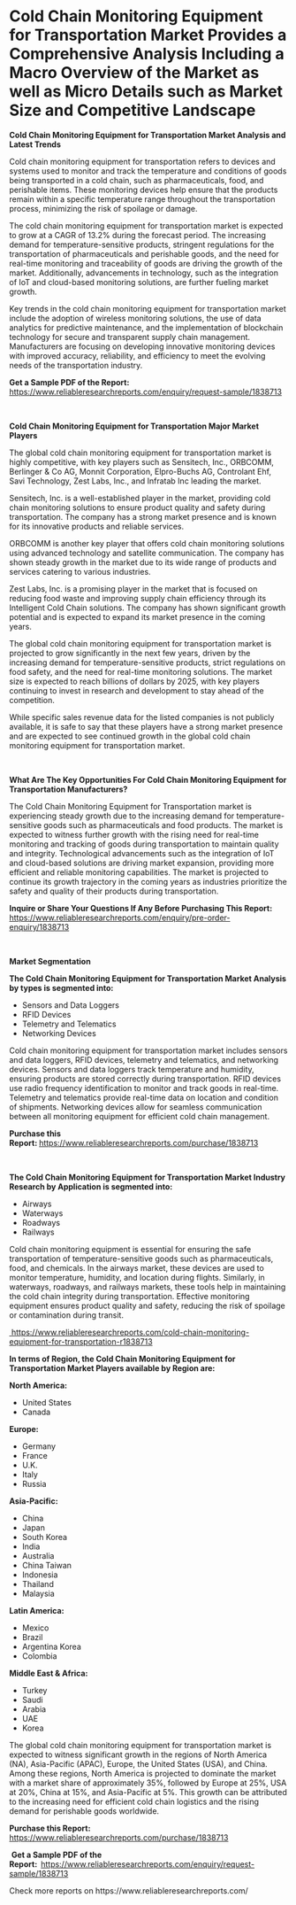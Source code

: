 <p><h1>Cold Chain Monitoring Equipment for Transportation Market Provides a Comprehensive Analysis Including a Macro Overview of the Market as well as Micro Details such as Market Size and Competitive Landscape</h1></p><p><strong>Cold Chain Monitoring Equipment for Transportation Market Analysis and Latest Trends</strong></p>
<p><p>Cold chain monitoring equipment for transportation refers to devices and systems used to monitor and track the temperature and conditions of goods being transported in a cold chain, such as pharmaceuticals, food, and perishable items. These monitoring devices help ensure that the products remain within a specific temperature range throughout the transportation process, minimizing the risk of spoilage or damage.</p><p>The cold chain monitoring equipment for transportation market is expected to grow at a CAGR of 13.2% during the forecast period. The increasing demand for temperature-sensitive products, stringent regulations for the transportation of pharmaceuticals and perishable goods, and the need for real-time monitoring and traceability of goods are driving the growth of the market. Additionally, advancements in technology, such as the integration of IoT and cloud-based monitoring solutions, are further fueling market growth.</p><p>Key trends in the cold chain monitoring equipment for transportation market include the adoption of wireless monitoring solutions, the use of data analytics for predictive maintenance, and the implementation of blockchain technology for secure and transparent supply chain management. Manufacturers are focusing on developing innovative monitoring devices with improved accuracy, reliability, and efficiency to meet the evolving needs of the transportation industry.</p></p>
<p><strong>Get a Sample PDF of the Report:&nbsp;</strong> <a href="https://www.reliableresearchreports.com/enquiry/request-sample/1838713">https://www.reliableresearchreports.com/enquiry/request-sample/1838713</a></p>
<p>&nbsp;</p>
<p><strong>Cold Chain Monitoring Equipment for Transportation Major Market Players</strong></p>
<p><p>The global cold chain monitoring equipment for transportation market is highly competitive, with key players such as Sensitech, Inc., ORBCOMM, Berlinger & Co AG, Monnit Corporation, Elpro-Buchs AG, Controlant Ehf, Savi Technology, Zest Labs, Inc., and Infratab Inc leading the market.</p><p>Sensitech, Inc. is a well-established player in the market, providing cold chain monitoring solutions to ensure product quality and safety during transportation. The company has a strong market presence and is known for its innovative products and reliable services.</p><p>ORBCOMM is another key player that offers cold chain monitoring solutions using advanced technology and satellite communication. The company has shown steady growth in the market due to its wide range of products and services catering to various industries.</p><p>Zest Labs, Inc. is a promising player in the market that is focused on reducing food waste and improving supply chain efficiency through its Intelligent Cold Chain solutions. The company has shown significant growth potential and is expected to expand its market presence in the coming years.</p><p>The global cold chain monitoring equipment for transportation market is projected to grow significantly in the next few years, driven by the increasing demand for temperature-sensitive products, strict regulations on food safety, and the need for real-time monitoring solutions. The market size is expected to reach billions of dollars by 2025, with key players continuing to invest in research and development to stay ahead of the competition.</p><p>While specific sales revenue data for the listed companies is not publicly available, it is safe to say that these players have a strong market presence and are expected to see continued growth in the global cold chain monitoring equipment for transportation market.</p></p>
<p>&nbsp;</p>
<p><strong>What Are The Key Opportunities For Cold Chain Monitoring Equipment for Transportation Manufacturers?</strong></p>
<p><p>The Cold Chain Monitoring Equipment for Transportation market is experiencing steady growth due to the increasing demand for temperature-sensitive goods such as pharmaceuticals and food products. The market is expected to witness further growth with the rising need for real-time monitoring and tracking of goods during transportation to maintain quality and integrity. Technological advancements such as the integration of IoT and cloud-based solutions are driving market expansion, providing more efficient and reliable monitoring capabilities. The market is projected to continue its growth trajectory in the coming years as industries prioritize the safety and quality of their products during transportation.</p></p>
<p><strong>Inquire or Share Your Questions If Any Before Purchasing This Report:</strong> <a href="https://www.reliableresearchreports.com/enquiry/pre-order-enquiry/1838713">https://www.reliableresearchreports.com/enquiry/pre-order-enquiry/1838713</a></p>
<p>&nbsp;</p>
<p><strong>Market Segmentation</strong></p>
<p><strong>The Cold Chain Monitoring Equipment for Transportation Market Analysis by types is segmented into:</strong></p>
<p><ul><li>Sensors and Data Loggers</li><li>RFID Devices</li><li>Telemetry and Telematics</li><li>Networking Devices</li></ul></p>
<p><p>Cold chain monitoring equipment for transportation market includes sensors and data loggers, RFID devices, telemetry and telematics, and networking devices. Sensors and data loggers track temperature and humidity, ensuring products are stored correctly during transportation. RFID devices use radio frequency identification to monitor and track goods in real-time. Telemetry and telematics provide real-time data on location and condition of shipments. Networking devices allow for seamless communication between all monitoring equipment for efficient cold chain management.</p></p>
<p><strong>Purchase this Report:&nbsp;</strong><a href="https://www.reliableresearchreports.com/purchase/1838713">https://www.reliableresearchreports.com/purchase/1838713</a></p>
<p>&nbsp;</p>
<p><strong>The Cold Chain Monitoring Equipment for Transportation Market Industry Research by Application is segmented into:</strong></p>
<p><ul><li>Airways</li><li>Waterways</li><li>Roadways</li><li>Railways</li></ul></p>
<p><p>Cold chain monitoring equipment is essential for ensuring the safe transportation of temperature-sensitive goods such as pharmaceuticals, food, and chemicals. In the airways market, these devices are used to monitor temperature, humidity, and location during flights. Similarly, in waterways, roadways, and railways markets, these tools help in maintaining the cold chain integrity during transportation. Effective monitoring equipment ensures product quality and safety, reducing the risk of spoilage or contamination during transit.</p></p>
<p><a href="https://www.reliableresearchreports.com/cold-chain-monitoring-equipment-for-transportation-r1838713">&nbsp;https://www.reliableresearchreports.com/cold-chain-monitoring-equipment-for-transportation-r1838713</a></p>
<p><strong>In terms of Region, the Cold Chain Monitoring Equipment for Transportation Market Players available by Region are:</strong></p>
<p>
    <p> <strong> North America: </strong>
        <ul>
            <li>United States</li>
            <li>Canada</li>
        </ul>
        </p> 
    <p> <strong> Europe: </strong>
        <ul>
            <li>Germany</li>
            <li>France</li>
            <li>U.K.</li>
            <li>Italy</li>
            <li>Russia</li>
        </ul>
        </p> 
    <p> <strong> Asia-Pacific: </strong>
        <ul>
            <li>China</li>
            <li>Japan</li>
            <li>South Korea</li>
            <li>India</li>
            <li>Australia</li>
            <li>China Taiwan</li>
            <li>Indonesia</li>
            <li>Thailand</li>
            <li>Malaysia</li>
        </ul>
        </p> 
    <p> <strong> Latin America: </strong>
        <ul>
            <li>Mexico</li>
            <li>Brazil</li>
            <li>Argentina Korea</li>
            <li>Colombia</li>
        </ul>
        </p> 
    <p> <strong> Middle East & Africa: </strong>
        <ul>
            <li>Turkey</li>
            <li>Saudi</li>
            <li>Arabia</li>
            <li>UAE</li>
            <li>Korea</li>
        </ul>
    </p>
    </p>
<p><p>The global cold chain monitoring equipment for transportation market is expected to witness significant growth in the regions of North America (NA), Asia-Pacific (APAC), Europe, the United States (USA), and China. Among these regions, North America is projected to dominate the market with a market share of approximately 35%, followed by Europe at 25%, USA at 20%, China at 15%, and Asia-Pacific at 5%. This growth can be attributed to the increasing need for efficient cold chain logistics and the rising demand for perishable goods worldwide.</p></p>
<p><strong>Purchase this Report: </strong><a href="https://www.reliableresearchreports.com/purchase/1838713">https://www.reliableresearchreports.com/purchase/1838713</a></p>
<p>&nbsp;<strong>Get a Sample PDF of the Report:&nbsp;&nbsp;</strong><a href="https://www.reliableresearchreports.com/enquiry/request-sample/1838713">https://www.reliableresearchreports.com/enquiry/request-sample/1838713</a></p>
<p><strong></strong></p>
<p>Check more reports on https://www.reliableresearchreports.com/</p>